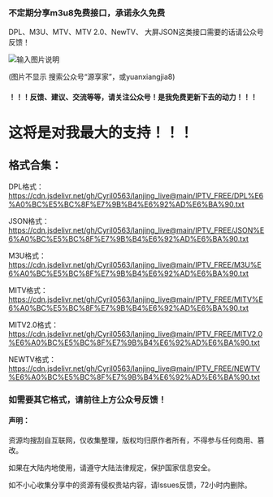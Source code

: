 <h3>不定期分享m3u8免费接口，承诺永久免费</h3>
<p>DPL、M3U、MTV、MTV 2.0、NewTV、 大屏JSON这类接口需要的话请公众号反馈！</P>

![输入图片说明](https://cdn.jsdelivr.net/gh/Cyril0563/lanjing_live@main/imgs/codes.png)
<p>(图片不显示 搜索公众号“源享家”，或yuanxiangjia8)</p>

#### ！！！反馈、建议、交流等等，请关注公众号！是我免费更新下去的动力！！！

<h1>这将是对我最大的支持！！！</h1>

## 格式合集：
DPL格式：https://cdn.jsdelivr.net/gh/Cyril0563/lanjing_live@main/IPTV_FREE/DPL%E6%A0%BC%E5%BC%8F%E7%9B%B4%E6%92%AD%E6%BA%90.txt

JSON格式：https://cdn.jsdelivr.net/gh/Cyril0563/lanjing_live@main/IPTV_FREE/JSON%E6%A0%BC%E5%BC%8F%E7%9B%B4%E6%92%AD%E6%BA%90.txt

M3U格式：https://cdn.jsdelivr.net/gh/Cyril0563/lanjing_live@main/IPTV_FREE/M3U%E6%A0%BC%E5%BC%8F%E7%9B%B4%E6%92%AD%E6%BA%90.txt

MITV格式：https://cdn.jsdelivr.net/gh/Cyril0563/lanjing_live@main/IPTV_FREE/MITV%E6%A0%BC%E5%BC%8F%E7%9B%B4%E6%92%AD%E6%BA%90.txt

MITV2.0格式：https://cdn.jsdelivr.net/gh/Cyril0563/lanjing_live@main/IPTV_FREE/MITV2.0%E6%A0%BC%E5%BC%8F%E7%9B%B4%E6%92%AD%E6%BA%90.txt

NEWTV格式：https://cdn.jsdelivr.net/gh/Cyril0563/lanjing_live@main/IPTV_FREE/NEWTV%E6%A0%BC%E5%BC%8F%E7%9B%B4%E6%92%AD%E6%BA%90.txt

### 如需要其它格式，请前往上方公众号反馈！

#### 声明：

<p>资源均搜刮自互联网，仅收集整理，版权均归原作者所有，不得参与任何商用、篡改。</P>
<p>如果在大陆内地使用，请遵守大陆法律规定，保护国家信息安全。</P>
<p>如不小心收集分享中的资源有侵权贵站内容，请lssues反馈，72小时内删除。</P>
